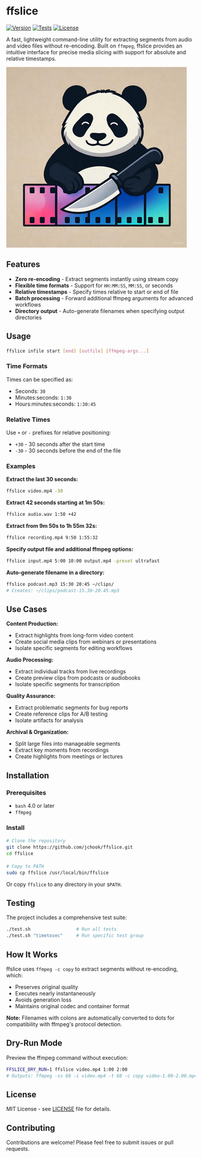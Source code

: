 # ffslice

[![Version](https://img.shields.io/badge/version-1.0.0-green.svg)](https://github.com/jchook/ffslice/releases)
[![Tests](https://img.shields.io/badge/tests-passing-brightgreen.svg)](test.sh)
[![License](https://img.shields.io/badge/license-MIT-blue.svg)](LICENSE)

A fast, lightweight command-line utility for extracting segments from audio and video files without re-encoding. Built on `ffmpeg`, ffslice provides an intuitive interface for precise media slicing with support for absolute and relative timestamps.

<img src="https://raw.githubusercontent.com/jchook/ffslice/main/assets/ffslice.jpg" width="480" />

## Features

- **Zero re-encoding** - Extract segments instantly using stream copy
- **Flexible time formats** - Support for `HH:MM:SS`, `MM:SS`, or seconds
- **Relative timestamps** - Specify times relative to start or end of file
- **Batch processing** - Forward additional ffmpeg arguments for advanced workflows
- **Directory output** - Auto-generate filenames when specifying output directories

## Usage

```sh
ffslice infile start [end] [outfile] [ffmpeg-args...]
```

### Time Formats

Times can be specified as:
- Seconds: `30`
- Minutes:seconds: `1:30`
- Hours:minutes:seconds: `1:30:45`

### Relative Times

Use `+` or `-` prefixes for relative positioning:
- `+30` - 30 seconds after the start time
- `-30` - 30 seconds before the end of the file

### Examples

**Extract the last 30 seconds:**
```sh
ffslice video.mp4 -30
```

**Extract 42 seconds starting at 1m 50s:**
```sh
ffslice audio.wav 1:50 +42
```

**Extract from 9m 50s to 1h 55m 32s:**
```sh
ffslice recording.mp4 9:50 1:55:32
```

**Specify output file and additional ffmpeg options:**
```sh
ffslice input.mp4 5:00 10:00 output.mp4 -preset ultrafast
```

**Auto-generate filename in a directory:**
```sh
ffslice podcast.mp3 15:30 20:45 ~/clips/
# Creates: ~/clips/podcast-15.30-20.45.mp3
```

## Use Cases

**Content Production:**
- Extract highlights from long-form video content
- Create social media clips from webinars or presentations
- Isolate specific segments for editing workflows

**Audio Processing:**
- Extract individual tracks from live recordings
- Create preview clips from podcasts or audiobooks
- Isolate specific segments for transcription

**Quality Assurance:**
- Extract problematic segments for bug reports
- Create reference clips for A/B testing
- Isolate artifacts for analysis

**Archival & Organization:**
- Split large files into manageable segments
- Extract key moments from recordings
- Create highlights from meetings or lectures

## Installation

### Prerequisites

- `bash` 4.0 or later
- `ffmpeg`

### Install

```sh
# Clone the repository
git clone https://github.com/jchook/ffslice.git
cd ffslice

# Copy to PATH
sudo cp ffslice /usr/local/bin/ffslice
```

Or copy `ffslice` to any directory in your `$PATH`.

## Testing

The project includes a comprehensive test suite:

```sh
./test.sh                 # Run all tests
./test.sh "timetosec"     # Run specific test group
```

## How It Works

ffslice uses `ffmpeg -c copy` to extract segments without re-encoding, which:
- Preserves original quality
- Executes nearly instantaneously
- Avoids generation loss
- Maintains original codec and container format

**Note:** Filenames with colons are automatically converted to dots for compatibility with ffmpeg's protocol detection.

## Dry-Run Mode

Preview the ffmpeg command without execution:

```sh
FFSLICE_DRY_RUN=1 ffslice video.mp4 1:00 2:00
# Outputs: ffmpeg -ss 60 -i video.mp4 -t 60 -c copy video-1.00-2.00.mp4
```

## License

MIT License - see [LICENSE](LICENSE) file for details.

## Contributing

Contributions are welcome! Please feel free to submit issues or pull requests.
